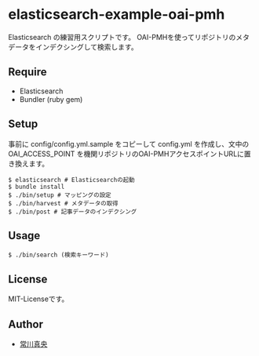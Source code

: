 elasticsearch-example-oai-pmh
=============================

Elasticsearch の練習用スクリプトです。
OAI-PMHを使ってリポジトリのメタデータをインデクシングして検索します。

## Require

- Elasticsearch
- Bundler (ruby gem)

## Setup

事前に config/config.yml.sample をコピーして config.yml を作成し、文中の OAI\_ACCESS\_POINT を機関リポジトリのOAI-PMHアクセスポイントURLに置き換えます。

```shell
$ elasticsearch # Elasticsearchの起動
$ bundle install
$ ./bin/setup # マッピングの設定
$ ./bin/harvest # メタデータの取得
$ ./bin/post # 記事データのインデクシング
```

## Usage

```shell
$ ./bin/search (検索キーワード)
```

## License
MIT-Licenseです。

## Author
- [常川真央](https://github.com/tsunekawa)
